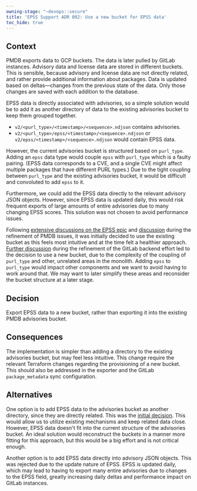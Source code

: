 ```yaml
---
owning-stage: "~devops::secure"
title: 'EPSS Support ADR 002: Use a new bucket for EPSS data'
toc_hide: true
---
```


## Context

PMDB exports data to GCP buckets. The data is later pulled by GitLab instances. Advisory data and license data are stored in different buckets. This is sensible, because advisory and license data are not directly related, and rather provide additional information about packages. Data is updated based on deltas—changes from the previous state of the data. Only those changes are saved with each addition to the database.

EPSS data is directly associated with advisories, so a simple solution would be to add it as another directory of data to the existing advisories bucket to keep them grouped together.

- `v2/<purl_type>/<timestamp>/<sequence>.ndjson` contains advisories.
- `v2/<purl_type>/epss/<timestamp>/<sequence>.ndjson` or `v2/epss/<timestamp>/<sequence>.ndjson` would contain EPSS data.

However, the current advisories bucket is structured based on `purl_type`. Adding an `epss` data type would couple `epss` with `purl_type` which is a faulty pairing. (EPSS data corresponds to a CVE, and a single CVE might affect multiple packages that have different PURL types.) Due to the tight coupling between `purl_type` and the existing advisories bucket, it would be difficult and convoluted to add `epss` to it.

Furthermore, we could add the EPSS data directly to the relevant advisory JSON objects. However, since EPSS data is updated daily, this would risk frequent exports of large amounts of entire advisories due to many changing EPSS scores. This solution was not chosen to avoid performance issues.

Following [extensive discussions on the EPSS epic](https://gitlab.com/groups/gitlab-org/-/epics/11544#note_1952695268) and [discussion](https://gitlab.com/gitlab-org/gitlab/-/issues/468131#note_1961344123) during the refinement of PMDB issues, it was initially decided to use the existing bucket as this feels most intuitive and at the time felt a healthier approach. [Further discussion](https://gitlab.com/gitlab-org/gitlab/-/issues/467672#note_1980715240) during the refinement of the GitLab backend effort led to the decision to use a new bucket, due to the complexity of the coupling of `purl_type` and other, unrelated areas in the monolith. Adding `epss` to `purl_type` would impact other components and we want to avoid having to work around that. We may want to later simplify these areas and reconsider the bucket structure at a later stage.

## Decision

Export EPSS data to a new bucket, rather than exporting it into the existing PMDB advisories bucket.

## Consequences

The implementation is simpler than adding a directory to the existing advisories bucket, but may feel less intuitive.
This change require the relevant Terraform changes regarding the provisioning of a new bucket.
This should also be addressed in the exporter and the GitLab `package_metadata` sync configuration.

## Alternatives

One option is to add EPSS data to the advisories bucket as another directory, since they are directly related. This was the [initial decision](https://gitlab.com/gitlab-org/gitlab/-/issues/468131#note_1980366323). This would allow us to utilize existing mechanisms and keep related data close. However, EPSS data doesn't fit into the current structure of the advisories bucket. An ideal solution would reconstruct the buckets in a manner more fitting for this approach, but this would be a big effort and is not critical enough.

Another option is to add EPSS data directly into advisory JSON objects. This was rejected due to the update nature of EPSS. EPSS is updated daily, which may lead to having to export many entire advisories due to changes to the EPSS field, greatly increasing daily deltas and performance impact on GitLab instances.
